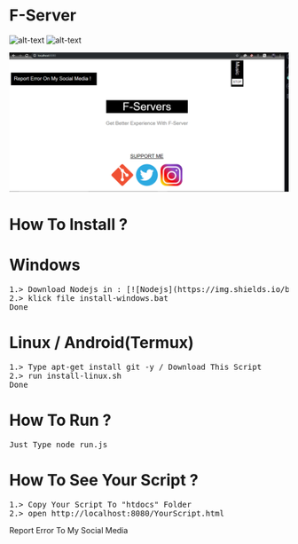# F-Server

![alt-text](https://img.shields.io/badge/Version-1.0-lime) ![alt-text](https://img.shields.io/badge/Copyright%C2%A9-2019-red)

![alt-text](https://github.com/FajarTheGGman/F-Server/blob/master/.img/cover.PNG)

# How To Install ?

# Windows

<pre>
1.> Download Nodejs in : [![Nodejs](https://img.shields.io/badge/Node-js-green)(https://nodejs.org/dist/v10.16.2/node-v10.16.2-x64.msi)]
2.> klick file install-windows.bat
Done
</pre>

# Linux / Android(Termux)

<pre>
1.> Type apt-get install git -y / Download This Script
2.> run install-linux.sh
Done
</pre>

# How To Run ?

<pre>
Just Type node run.js
</pre>

# How To See Your Script ?
<pre>
1.> Copy Your Script To "htdocs" Folder
2.> open http://localhost:8080/YourScript.html
</pre>

Report Error To My Social Media
